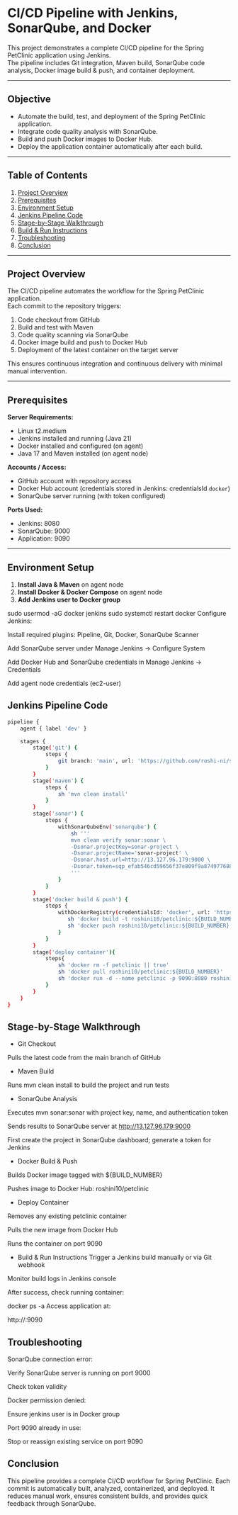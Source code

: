  # CI/CD Pipeline with Jenkins, SonarQube, and Docker

This project demonstrates a complete CI/CD pipeline for the Spring PetClinic application using Jenkins.  
The pipeline includes Git integration, Maven build, SonarQube code analysis, Docker image build & push, and container deployment.

---

## Objective
- Automate the build, test, and deployment of the Spring PetClinic application.  
- Integrate code quality analysis with SonarQube.  
- Build and push Docker images to Docker Hub.  
- Deploy the application container automatically after each build.

---

## Table of Contents
1. [Project Overview](#project-overview)  
2. [Prerequisites](#prerequisites)  
3. [Environment Setup](#environment-setup)  
4. [Jenkins Pipeline Code](#jenkins-pipeline-code)  
5. [Stage-by-Stage Walkthrough](#stage-by-stage-walkthrough)  
6. [Build & Run Instructions](#build--run-instructions)  
7. [Troubleshooting](#troubleshooting)  
8. [Conclusion](#conclusion)  

---

## Project Overview
The CI/CD pipeline automates the workflow for the Spring PetClinic application.  
Each commit to the repository triggers:
1. Code checkout from GitHub  
2. Build and test with Maven  
3. Code quality scanning via SonarQube  
4. Docker image build and push to Docker Hub  
5. Deployment of the latest container on the target server  

This ensures continuous integration and continuous delivery with minimal manual intervention.

---

## Prerequisites

**Server Requirements:**  
- Linux t2.medium  
- Jenkins installed and running (Java 21)  
- Docker installed and configured (on agent)  
- Java 17 and Maven installed (on agent node)  

**Accounts / Access:**  
- GitHub account with repository access  
- Docker Hub account (credentials stored in Jenkins: credentialsId `docker`)  
- SonarQube server running (with token configured)  

**Ports Used:**  
- Jenkins: 8080  
- SonarQube: 9000  
- Application: 9090  

---

## Environment Setup

1. **Install Java & Maven** on agent node  
2. **Install Docker & Docker Compose** on agent node  
3. **Add Jenkins user to Docker group**
   
sudo usermod -aG docker jenkins
sudo systemctl restart docker
Configure Jenkins:

Install required plugins: Pipeline, Git, Docker, SonarQube Scanner

Add SonarQube server under Manage Jenkins → Configure System

Add Docker Hub and SonarQube credentials in Manage Jenkins → Credentials

Add agent node credentials (ec2-user)

## Jenkins Pipeline Code
```bash
pipeline {
    agent { label 'dev' }

    stages {
        stage('git') {
            steps {
                git branch: 'main', url: 'https://github.com/roshi-ni/spring-petclinic.git'
            }
        }
        stage('maven') {
            steps {
                sh 'mvn clean install'
            }
        }
        stage('sonar') {
            steps {
                withSonarQubeEnv('sonarqube') {
                    sh ''' 
                    mvn clean verify sonar:sonar \
                    -Dsonar.projectKey=sonar-project \
                    -Dsonar.projectName='sonar-project' \
                    -Dsonar.host.url=http://13.127.96.179:9000 \
                    -Dsonar.token=sqp_efab546cd59656f37e809f9a8749776881710910
                    '''
                }
            }
        }
        stage('docker build & push') {
            steps {
                withDockerRegistry(credentialsId: 'docker', url: 'https://index.docker.io/v1/') {
                   sh 'docker build -t roshini10/petclinic:${BUILD_NUMBER} -f Dockerfile .'
                   sh 'docker push roshini10/petclinic:${BUILD_NUMBER}'
                }
            }
        }
        stage('deploy container'){
            steps{
                sh 'docker rm -f petclinic || true'
                sh 'docker pull roshini10/petclinic:${BUILD_NUMBER}'
                sh 'docker run -d --name petclinic -p 9090:8080 roshini10/petclinic:${BUILD_NUMBER}'
            }
        }
    }
}
```
## Stage-by-Stage Walkthrough
* Git Checkout

Pulls the latest code from the main branch of GitHub

* Maven Build

Runs mvn clean install to build the project and run tests

* SonarQube Analysis

Executes mvn sonar:sonar with project key, name, and authentication token

Sends results to SonarQube server at http://13.127.96.179:9000

First create the project in SonarQube dashboard; generate a token for Jenkins

* Docker Build & Push

Builds Docker image tagged with ${BUILD_NUMBER}

Pushes image to Docker Hub: roshini10/petclinic

* Deploy Container

Removes any existing petclinic container

Pulls the new image from Docker Hub

Runs the container on port 9090

* Build & Run Instructions
Trigger a Jenkins build manually or via Git webhook

Monitor build logs in Jenkins console

After success, check running container:

docker ps -a
Access application at:

http://<server-public-ip>:9090
## Troubleshooting
SonarQube connection error:

Verify SonarQube server is running on port 9000

Check token validity

Docker permission denied:

Ensure jenkins user is in Docker group

Port 9090 already in use:

Stop or reassign existing service on port 9090

## Conclusion
This pipeline provides a complete CI/CD workflow for Spring PetClinic.
Each commit is automatically built, analyzed, containerized, and deployed.
It reduces manual work, ensures consistent builds, and provides quick feedback through SonarQube.

